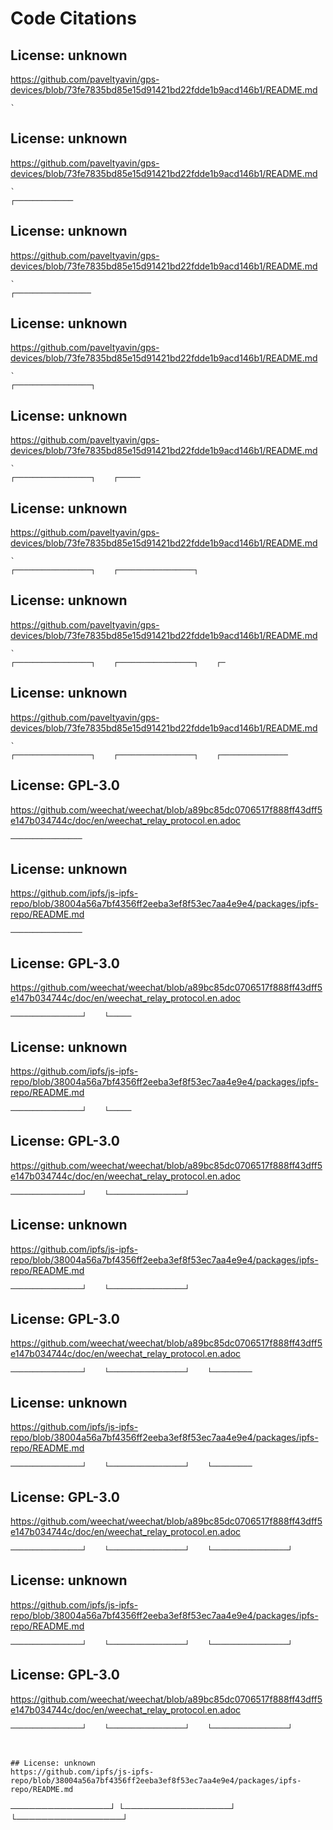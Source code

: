# Code Citations

## License: unknown
https://github.com/paveltyavin/gps-devices/blob/73fe7835bd85e15d91421bd22fdde1b9acd146b1/README.md

```
`
```


## License: unknown
https://github.com/paveltyavin/gps-devices/blob/73fe7835bd85e15d91421bd22fdde1b9acd146b1/README.md

```
`
┌─────────────
```


## License: unknown
https://github.com/paveltyavin/gps-devices/blob/73fe7835bd85e15d91421bd22fdde1b9acd146b1/README.md

```
`
┌─────────────────
```


## License: unknown
https://github.com/paveltyavin/gps-devices/blob/73fe7835bd85e15d91421bd22fdde1b9acd146b1/README.md

```
`
┌─────────────────┐    
```


## License: unknown
https://github.com/paveltyavin/gps-devices/blob/73fe7835bd85e15d91421bd22fdde1b9acd146b1/README.md

```
`
┌─────────────────┐    ┌─────
```


## License: unknown
https://github.com/paveltyavin/gps-devices/blob/73fe7835bd85e15d91421bd22fdde1b9acd146b1/README.md

```
`
┌─────────────────┐    ┌─────────────────┐
```


## License: unknown
https://github.com/paveltyavin/gps-devices/blob/73fe7835bd85e15d91421bd22fdde1b9acd146b1/README.md

```
`
┌─────────────────┐    ┌─────────────────┐    ┌─
```


## License: unknown
https://github.com/paveltyavin/gps-devices/blob/73fe7835bd85e15d91421bd22fdde1b9acd146b1/README.md

```
`
┌─────────────────┐    ┌─────────────────┐    ┌───────────────
```


## License: GPL-3.0
https://github.com/weechat/weechat/blob/a89bc85dc0706517f888ff43dff5e147b034744c/doc/en/weechat_relay_protocol.en.adoc

```
────────────────
```


## License: unknown
https://github.com/ipfs/js-ipfs-repo/blob/38004a56a7bf4356ff2eeba3ef8f53ec7aa4e9e4/packages/ipfs-repo/README.md

```
────────────────
```


## License: GPL-3.0
https://github.com/weechat/weechat/blob/a89bc85dc0706517f888ff43dff5e147b034744c/doc/en/weechat_relay_protocol.en.adoc

```
────────────────┘    └─────
```


## License: unknown
https://github.com/ipfs/js-ipfs-repo/blob/38004a56a7bf4356ff2eeba3ef8f53ec7aa4e9e4/packages/ipfs-repo/README.md

```
────────────────┘    └─────
```


## License: GPL-3.0
https://github.com/weechat/weechat/blob/a89bc85dc0706517f888ff43dff5e147b034744c/doc/en/weechat_relay_protocol.en.adoc

```
────────────────┘    └─────────────────┘
```


## License: unknown
https://github.com/ipfs/js-ipfs-repo/blob/38004a56a7bf4356ff2eeba3ef8f53ec7aa4e9e4/packages/ipfs-repo/README.md

```
────────────────┘    └─────────────────┘
```


## License: GPL-3.0
https://github.com/weechat/weechat/blob/a89bc85dc0706517f888ff43dff5e147b034744c/doc/en/weechat_relay_protocol.en.adoc

```
────────────────┘    └─────────────────┘    └─────────
```


## License: unknown
https://github.com/ipfs/js-ipfs-repo/blob/38004a56a7bf4356ff2eeba3ef8f53ec7aa4e9e4/packages/ipfs-repo/README.md

```
────────────────┘    └─────────────────┘    └─────────
```


## License: GPL-3.0
https://github.com/weechat/weechat/blob/a89bc85dc0706517f888ff43dff5e147b034744c/doc/en/weechat_relay_protocol.en.adoc

```
────────────────┘    └─────────────────┘    └─────────────────┘
```


## License: unknown
https://github.com/ipfs/js-ipfs-repo/blob/38004a56a7bf4356ff2eeba3ef8f53ec7aa4e9e4/packages/ipfs-repo/README.md

```
────────────────┘    └─────────────────┘    └─────────────────┘
```


## License: GPL-3.0
https://github.com/weechat/weechat/blob/a89bc85dc0706517f888ff43dff5e147b034744c/doc/en/weechat_relay_protocol.en.adoc

```
────────────────┘    └─────────────────┘    └─────────────────┘
```
```


## License: unknown
https://github.com/ipfs/js-ipfs-repo/blob/38004a56a7bf4356ff2eeba3ef8f53ec7aa4e9e4/packages/ipfs-repo/README.md

```
────────────────┘    └─────────────────┘    └─────────────────┘
```
```

